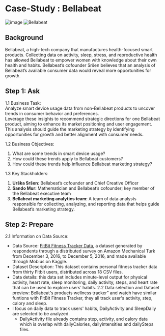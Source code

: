 # Case-Study : Bellabeat
![image](https://github.com/lovemusicman/Google-Data-Analytics-Case-Study-Bellabeat/assets/39491191/991746c8-e80d-4c6f-b136-94fa9ca671a4)
![Bellabeat](https://bellabeat.com/)  

## Background
Bellabeat, a high-tech company that manufactures health-focused smart products. 
Collecting data on activity, sleep, stress, and reproductive health has allowed Bellabeat to empower women with knowledge about their own health and habits.
Bellabeat’s cofounder Sršen believes that an analysis of Bellabeat’s available consumer data would reveal more opportunities for growth.

## Step 1: Ask
1.1 Business Task:  
  Analyze smart device usage data from non-Bellabeat products to uncover trends in consumer behavior and preferences.  
  Leverage these insights to recommend strategic directions for one Bellabeat product, aiming to enhance its market positioning and user engagement.  
  This analysis should guide the marketing strategy by identifying opportunities for growth and better alignment with consumer needs. 

1.2 Business Objectives:  
  1. What are some trends in smart device usage?
  2. How could these trends apply to Bellabeat customers?
  3. How could these trends help influence Bellabeat marketing strategy?

1.3 Key Stackholders:
  1. **Urška Sršen**: Bellabeat’s cofounder and Chief Creative Officer
  2. **Sando Mur**: Mathematician and Bellabeat’s cofounder; key member of the Bellabeat executive team
  3. **Bellabeat marketing analytics team**: A team of data analysts responsible for collecting, analyzing, and reporting data that helps guide Bellabeat’s marketing strategy.

## Step 2: Prepare
2.1 Information on Data Source:  
* Data Source: [FitBit Fitness Tracker Data](https://www.kaggle.com/datasets/arashnic/fitbit), a dataset generated by respondents through a distributed survey on Amazon Mechanical Turk from December 3, 2016, to December 5, 2016, and made available through Mobius on Kaggle.
* Dataset Description: This dataset contains personal fitness tracker data from thirty Fitbit users, distributed across 18 CSV files.
* Data details: this data set includes minute-level output for physical activity, heart rate, sleep monitoring, daily activity, steps, and heart rate that can be used to explore users’ habits.
2.2 Data selection and Dataset preview:
  Bellabeat's products wellness tracker" and watch have similar funtions with FitBit Fitness Tracker, they all track user's activity, step, calory and sleep.
* I focus on daily data to track users' habits, DailyActivity and SleepDaily are selected to be analyzed.
   * DailyActivity file already contains step, activity, and calory data which is overlap with dailyCalories, dailyintensities and dailySteps files.
  




